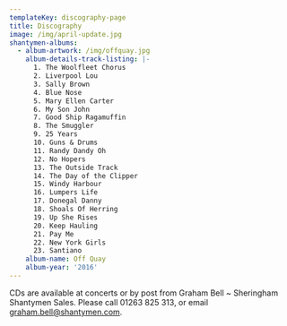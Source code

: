 ```yaml
---
templateKey: discography-page
title: Discography
image: /img/april-update.jpg
shantymen-albums:
  - album-artwork: /img/offquay.jpg
    album-details-track-listing: |-
      1. The Woolfleet Chorus
      2. Liverpool Lou
      3. Sally Brown
      4. Blue Nose
      5. Mary Ellen Carter
      6. My Son John
      7. Good Ship Ragamuffin
      8. The Smuggler
      9. 25 Years
      10. Guns & Drums
      11. Randy Dandy Oh
      12. No Hopers
      13. The Outside Track
      14. The Day of the Clipper
      15. Windy Harbour
      16. Lumpers Life
      17. Donegal Danny
      18. Shoals Of Herring
      19. Up She Rises
      20. Keep Hauling
      21. Pay Me
      22. New York Girls
      23. Santiano
    album-name: Off Quay
    album-year: '2016'
---
```


CDs are available at concerts or by post from Graham Bell ~ Sheringham Shantymen Sales. Please call 01263 825 313, or email graham.bell@shantymen.com.

